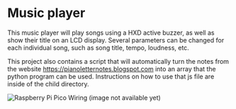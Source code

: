 # Music player

This music player will play songs using a HXD active buzzer, as well as show their title on an LCD display. Several parameters can be changed for each individual song, such as song title, tempo, loudness, etc.

This project also contains a script that will automatically turn the notes from the website https://pianoletternotes.blogspot.com into an array that the python program can be used. Instructions on how to use that js file are inside of the child directory.

![Raspberry Pi Pico Wiring](./wiring.png)
(image not available yet)